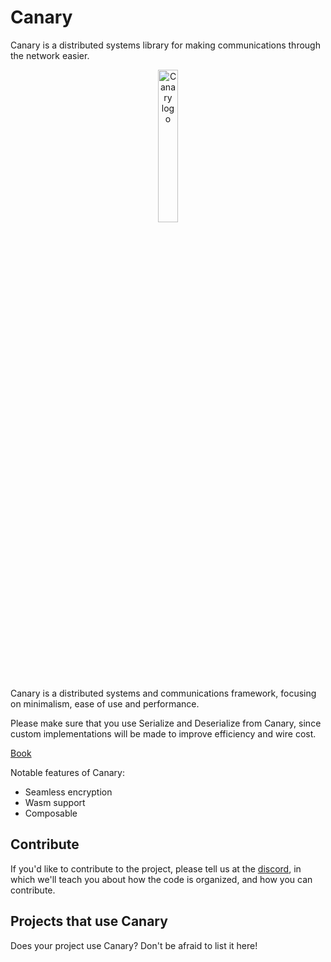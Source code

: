 # Canary

Canary is a distributed systems library for making
communications through the network easier.


<p align="center">
    <img src = "https://i.imgur.com/LIj5jXn.png" alt = "Canary logo" width = "25%" height = "auto" center />
</p>

Canary is a distributed systems and communications framework, focusing on minimalism, ease of use and performance.

Please make sure that you use Serialize and Deserialize from Canary, since custom
implementations will be made to improve efficiency and wire cost.


[Book](https://znx3p0.github.io/canary-book/)

Notable features of Canary:
- Seamless encryption
- Wasm support
- Composable

## Contribute
If you'd like to contribute to the project, please tell us at the
[discord](https://discord.gg/CGNh7fE2DP), in which we'll teach
you about how the code is organized, and how you can contribute.

## Projects that use Canary
Does your project use Canary? Don't be afraid to list it here!
